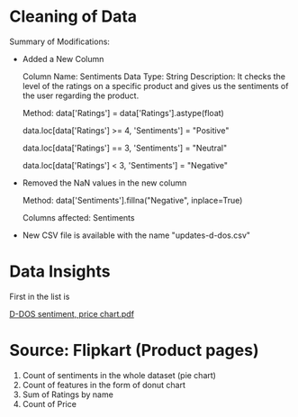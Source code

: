 # Cleaning of Data

Summary of Modifications:

* Added a New Column

  Column Name: Sentiments
  Data Type: String
  Description: It checks the level of the ratings on a specific product and gives us the sentiments of the user regarding the product.
  
  Method:
  data['Ratings'] = data['Ratings'].astype(float)
  
  data.loc[data['Ratings'] >= 4, 'Sentiments'] = "Positive"
  
  data.loc[data['Ratings'] == 3, 'Sentiments'] = "Neutral"

  data.loc[data['Ratings'] < 3, 'Sentiments'] = "Negative"


* Removed the NaN values in the new column

  Method:
  data['Sentiments'].fillna("Negative", inplace=True)

  Columns affected: Sentiments

* New CSV file is available with the name "updates-d-dos.csv"


# Data Insights

First in the list is 

[D-DOS sentiment, price chart.pdf](https://github.com/user-attachments/files/18480132/D-DOS.sentiment.price.chart.pdf)

# Source: Flipkart (Product pages)

1) Count of sentiments in the whole dataset (pie chart)
2) Count of features in the form of donut chart
3) Sum of Ratings by name
4) Count of Price
